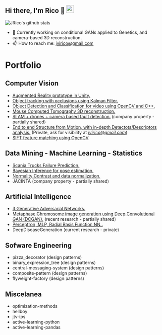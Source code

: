 <h2>Hi there, I'm Rico 👋 <img src="https://visitor-badge.laobi.icu/badge?page_id=jvirico.visitor-badge"height="25"></h2>

![JRico's github stats](https://github-readme-stats.vercel.app/api?username=jvirico&count_private=true&show_icons=true&theme=default)

- 🔭 Currently working on conditional GANs applied to Genetics, and camera-based 3D reconstruction.
- 📫 How to reach me: jvirico@gmail.com  



# Portfolio  
## Computer Vision
- [Augmented Reality prototype in Unity.](https://github.com/jvirico/augmented-reality-poc-unity)
- [Object tracking with occlusions using Kalman Filter.](https://github.com/jvirico/kalman-tracker)
- [Object Detection and Classification for video using OpenCV and C++.](https://github.com/jvirico/object_detection_classification)
- [Mouse Computed Tomography 3D reconstruction.](https://github.com/jvirico/mouse_CT_3D_reconstruction)
- [SLAM + drones + camera based fault detection.](https://github.com/jvirico/slam-navigation) (company property - partially shared)
- [End to end Structure from Motion, with in-depth Detectots/Descriptors analysis.](https://github.com/jvirico/calibration-detection-description-matching-reconstruciton) (Private, ask for visibility at *jvirico@gmail.com*)  
- [SIFT feature matching using OpenCV](https://github.com/jvirico/sift-feature-matching)
  
## Data Mining - Machine Learning - Statistics
- [Scania Trucks Failure Prediction.](https://github.com/jvirico/scania-truck-failure-prediction)
- [Bayesian Inference for pose estimation.](https://github.com/jvirico/bayesian-inference-linear-gaussian-model)
- [Normality Contrast and data normalization.](https://github.com/jvirico/normality-tests-pvalues-boxcoxtransformations)
- JACINTA (company property - partially shared)

## Artificial Intelligence
- [3 Generative Adversarial Networks.](https://github.com/jvirico/gans-keras)
- [Metaphase Chromosome image generation using Deep Convolutional GAN (DCGAN).](https://github.com/jvirico/chromosome-generation-gans) (recent research - partially shared)
- [Perceptron, MLP, Radial Basis Function NN..](https://github.com/jvirico/pytorch-templates)
- DeepDiseaseGeneration (current research - private)

## Sofware Engineering
- pizza_decorator (design patterns)
- binary_expression_tree (design patterns)
- central-messaging-system (design patterns)
- composite-pattern (design patterns)
- flyweight-factory (design patterns)

## Miscelanea
- optimization-methods
- hellboy
- jtv-ips
- active-learning-python
- active-learning-pandas
